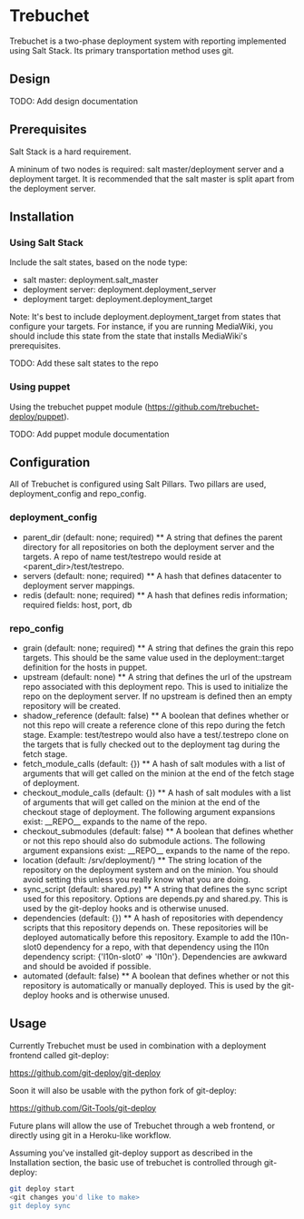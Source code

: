 Trebuchet
=========

Trebuchet is a two-phase deployment system with reporting implemented using Salt Stack. Its primary transportation method uses git.

Design
------

TODO: Add design documentation

Prerequisites
-------------

Salt Stack is a hard requirement.

A mininum of two nodes is required: salt master/deployment server and a deployment target. It is recommended that the salt master is split apart from the deployment server.

Installation
------------

### Using Salt Stack ###

Include the salt states, based on the node type:

* salt master: deployment.salt\_master
* deployment server: deployment.deployment\_server
* deployment target: deployment.deployment\_target

Note: It's best to include deployment.deployment\_target from states that configure your targets. For instance, if you are running MediaWiki, you should include this state from the state that installs MediaWiki's prerequisites.

TODO: Add these salt states to the repo

### Using puppet ###

Using the trebuchet puppet module (https://github.com/trebuchet-deploy/puppet).

TODO: Add puppet module documentation

Configuration
-------------

All of Trebuchet is configured using Salt Pillars. Two pillars are used, deployment\_config and repo\_config.

### deployment\_config ###

* parent\_dir (default: none; required)
** A string that defines the parent directory for all repositories on both the deployment server and the targets. A repo of name test/testrepo would reside at <parent_dir>/test/testrepo.
* servers (default: none; required)
** A hash that defines datacenter to deployment server mappings.
* redis (default: none; required)
** A hash that defines redis information; required fields: host, port, db

### repo\_config ###

* grain (default: none; required)
** A string that defines the grain this repo targets. This should be the same value used in the deployment::target definition for the hosts in puppet.
* upstream (default: none)
** A string that defines the url of the upstream repo associated with this deployment repo. This is used to initialize the repo on the deployment server. If no upstream is defined then an empty repository will be created.
* shadow\_reference (default: false)
** A boolean that defines whether or not this repo will create a reference clone of this repo during the fetch stage. Example: test/testrepo would also have a test/.testrepo clone on the targets that is fully checked out to the deployment tag during the fetch stage. 
* fetch\_module\_calls (default: {})
** A hash of salt modules with a list of arguments that will get called on the minion at the end of the fetch stage of deployment. 
* checkout\_module\_calls (default: {})
** A hash of salt modules with a list of arguments that will get called on the minion at the end of the checkout stage of deployment. The following argument expansions exist: \_\_REPO\_\_ expands to the name of the repo. 
* checkout\_submodules (default: false)
** A boolean that defines whether or not this repo should also do submodule actions. The following argument expansions exist: \_\_REPO\_\_ expands to the name of the repo. 
* location (default: /srv/deployment/<repo-name>)
** The string location of the repository on the deployment system and on the minion. You should avoid setting this unless you really know what you are doing.
* sync\_script (default: shared.py)
** A string that defines the sync script used for this repository. Options are depends.py and shared.py. This is used by the git-deploy hooks and is otherwise unused.
* dependencies (default: {})
** A hash of repositories with dependency scripts that this repository depends on. These repositories will be deployed automatically before this repository. Example to add the l10n-slot0 dependency for a repo, with that dependency using the l10n dependency script: {'l10n-slot0' => 'l10n'}. Dependencies are awkward and should be avoided if possible. 
* automated (default: false)
** A boolean that defines whether or not this repository is automatically or manually deployed. This is used by the git-deploy hooks and is otherwise unused.

Usage
-----

Currently Trebuchet must be used in combination with a deployment frontend called git-deploy:

  https://github.com/git-deploy/git-deploy

Soon it will also be usable with the python fork of git-deploy:

  https://github.com/Git-Tools/git-deploy

Future plans will allow the use of Trebuchet through a web frontend, or directly using git in a Heroku-like workflow.

Assuming you've installed git-deploy support as described in the Installation section, the basic use of trebuchet is controlled through git-deploy:

```bash
git deploy start
<git changes you'd like to make>
git deploy sync
```
